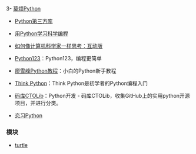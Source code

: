 3- [莫烦Python](https://morvanzhou.github.io/)  

- [Python第三方库](https://pypi.org/) 

- [用Python学习科学编程](https://scipython.com/) 

- [如何像计算机科学家一样思考：互动版](http://interactivepython.org/courselib/static/thinkcspy/index.html)  

- [Python123](https://python123.io/)：Python123，编程更简单

- [廖雪峰Python教程](https://www.liaoxuefeng.com/wiki/0014316089557264a6b348958f449949df42a6d3a2e542c000)：小白的Python新手教程

- [Think Python](https://greenteapress.com/wp/think-python-2e/)：Think Python是初学者的Python编程入门

- [码库CTOLib](https://www.ctolib.com/)：Python开发 - 码库CTOLib，收集GitHub上的实用python开源项目，并进行分类。

- [恋习Python](https://zhuanlan.zhihu.com/c_149865214)


### 模块
- [turtle](https://docs.python.org/zh-cn/3/library/turtle.html)

